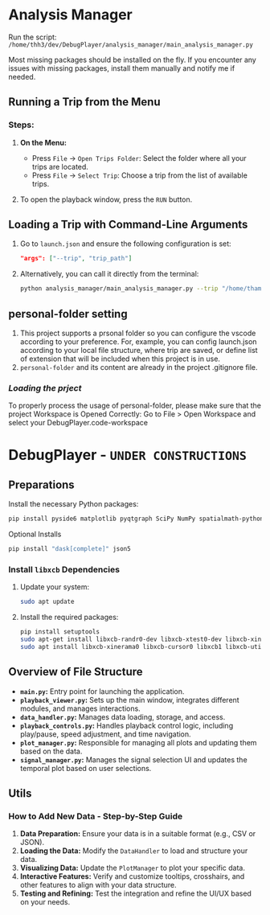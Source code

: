 # Analysis Manager

Run the script: `/home/thh3/dev/DebugPlayer/analysis_manager/main_analysis_manager.py`

Most missing packages should be installed on the fly. If you encounter any issues with missing packages, install them manually and notify me if needed.

## Running a Trip from the Menu

### Steps:

1. **On the Menu:**
   - Press `File` -> `Open Trips Folder`: Select the folder where all your trips are located.
   - Press `File` -> `Select Trip`: Choose a trip from the list of available trips.

2. To open the playback window, press the `RUN` button.

## Loading a Trip with Command-Line Arguments

1. Go to `launch.json` and ensure the following configuration is set:
    ```json
    "args": ["--trip", "trip_path"]
    ```
2. Alternatively, you can call it directly from the terminal:
    ```bash
    python analysis_manager/main_analysis_manager.py --trip "/home/thamam/data/trips/2024-09-19T13_14_48/"
    ```

## **personal-folder setting**
1. This project supports a prsonal folder so you can configure the vscode according to your preference. For, example, you can config launch.json according to your local file structure, where trip are saved, or define list of extension that will be included when this project is in use. 
2. `personal-folder` and its content are already in the project .gitignore file.
### ***Loading the prject***
To properly process the usage of personal-folder, please make sure that the project Workspace is Opened Correctly:
Go to File > Open Workspace and select your DebugPlayer.code-workspace



# DebugPlayer - `UNDER CONSTRUCTIONS`

## Preparations

Install the necessary Python packages:
```bash
pip install pyside6 matplotlib pyqtgraph SciPy NumPy spatialmath-python polars pandas 
```

Optional Installs
```bash
pip install "dask[complete]" json5
```

### Install `libxcb` Dependencies

1. Update your system:
    ```bash
    sudo apt update
    ```
2. Install the required packages:
    ```bash
    pip install setuptools
    sudo apt-get install libxcb-randr0-dev libxcb-xtest0-dev libxcb-xinerama0-dev libxcb-shape0-dev libxcb-xkb-dev
    sudo apt install libxcb-xinerama0 libxcb-cursor0 libxcb1 libxcb-util1 libxkbcommon-x11-0
    ```

## Overview of File Structure

- **`main.py`:** Entry point for launching the application.
- **`playback_viewer.py`:** Sets up the main window, integrates different modules, and manages interactions.
- **`data_handler.py`:** Manages data loading, storage, and access.
- **`playback_controls.py`:** Handles playback control logic, including play/pause, speed adjustment, and time navigation.
- **`plot_manager.py`:** Responsible for managing all plots and updating them based on the data.
- **`signal_manager.py`:** Manages the signal selection UI and updates the temporal plot based on user selections.

## Utils

### How to Add New Data - Step-by-Step Guide

1. **Data Preparation:** Ensure your data is in a suitable format (e.g., CSV or JSON).
2. **Loading the Data:** Modify the `DataHandler` to load and structure your data.
3. **Visualizing Data:** Update the `PlotManager` to plot your specific data.
4. **Interactive Features:** Verify and customize tooltips, crosshairs, and other features to align with your data structure.
5. **Testing and Refining:** Test the integration and refine the UI/UX based on your needs.